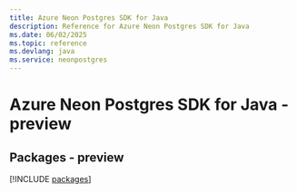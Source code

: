```yaml
---
title: Azure Neon Postgres SDK for Java
description: Reference for Azure Neon Postgres SDK for Java
ms.date: 06/02/2025
ms.topic: reference
ms.devlang: java
ms.service: neonpostgres
---
```

# Azure Neon Postgres SDK for Java - preview
## Packages - preview
[!INCLUDE [packages](neon-postgres-index.md)]